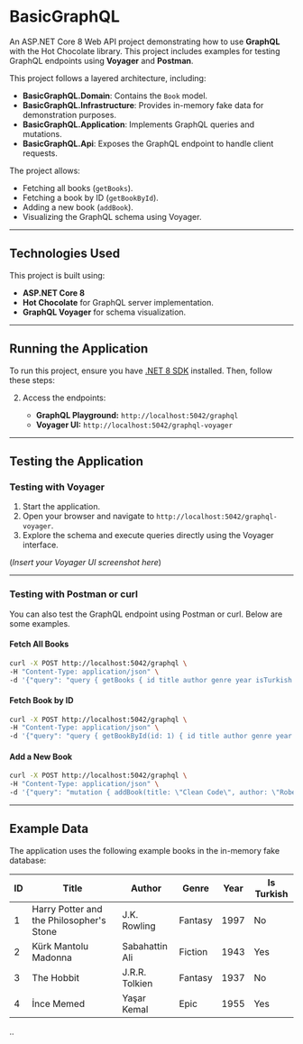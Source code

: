 # BasicGraphQL

An ASP.NET Core 8 Web API project demonstrating how to use **GraphQL** with the Hot Chocolate library. This project includes examples for testing GraphQL endpoints using **Voyager** and **Postman**.

This project follows a layered architecture, including:

- **BasicGraphQL.Domain**: Contains the `Book` model.
- **BasicGraphQL.Infrastructure**: Provides in-memory fake data for demonstration purposes.
- **BasicGraphQL.Application**: Implements GraphQL queries and mutations.
- **BasicGraphQL.Api**: Exposes the GraphQL endpoint to handle client requests.

The project allows:

- Fetching all books (`getBooks`).
- Fetching a book by ID (`getBookById`).
- Adding a new book (`addBook`).
- Visualizing the GraphQL schema using Voyager.

---

## Technologies Used

This project is built using:

- **ASP.NET Core 8**
- **Hot Chocolate** for GraphQL server implementation.
- **GraphQL Voyager** for schema visualization.

---

## Running the Application

To run this project, ensure you have [.NET 8 SDK](https://dotnet.microsoft.com/download/dotnet/8.0) installed. Then, follow these steps:

2. Access the endpoints:

   - **GraphQL Playground:** `http://localhost:5042/graphql`
   - **Voyager UI:** `http://localhost:5042/graphql-voyager`

---

## Testing the Application

### Testing with Voyager

1. Start the application.
2. Open your browser and navigate to `http://localhost:5042/graphql-voyager`.
3. Explore the schema and execute queries directly using the Voyager interface.

(*Insert your Voyager UI screenshot here*)

---

### Testing with Postman or curl

You can also test the GraphQL endpoint using Postman or curl. Below are some examples.

#### Fetch All Books

```bash
curl -X POST http://localhost:5042/graphql \
-H "Content-Type: application/json" \
-d '{"query": "query { getBooks { id title author genre year isTurkish } }"}'
```

#### Fetch Book by ID

```bash
curl -X POST http://localhost:5042/graphql \
-H "Content-Type: application/json" \
-d '{"query": "query { getBookById(id: 1) { id title author genre year isTurkish } }"}'
```

#### Add a New Book

```bash
curl -X POST http://localhost:5042/graphql \
-H "Content-Type: application/json" \
-d '{"query": "mutation { addBook(title: \"Clean Code\", author: \"Robert C. Martin\", genre: \"Non-fiction\", year: 2008, isTurkish: false) { id title author } }"}'
```

---

## Example Data

The application uses the following example books in the in-memory fake database:

| ID | Title                                    | Author         | Genre   | Year | Is Turkish |
| -- | ---------------------------------------- | -------------- | ------- | ---- | ---------- |
| 1  | Harry Potter and the Philosopher's Stone | J.K. Rowling   | Fantasy | 1997 | No         |
| 2  | Kürk Mantolu Madonna                     | Sabahattin Ali | Fiction | 1943 | Yes        |
| 3  | The Hobbit                               | J.R.R. Tolkien | Fantasy | 1937 | No         |
| 4  | İnce Memed                               | Yaşar Kemal    | Epic    | 1955 | Yes        |
..
